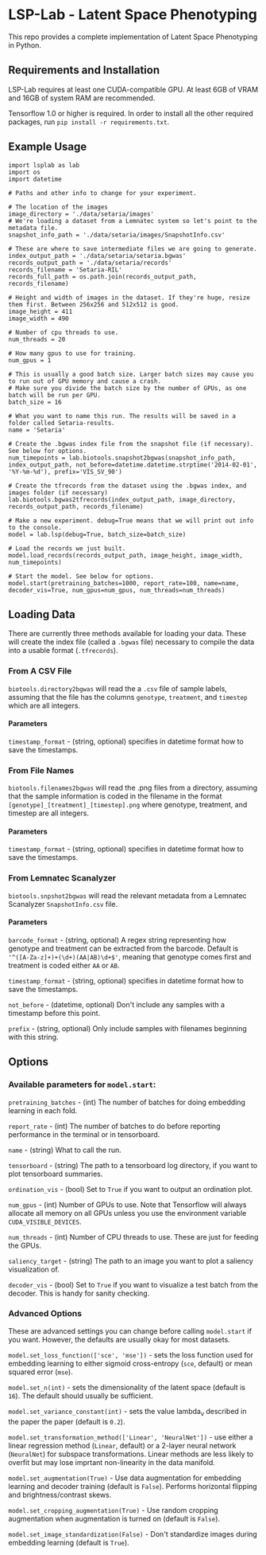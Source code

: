 # LSP-Lab - Latent Space Phenotyping

This repo provides a complete implementation of Latent Space Phenotyping in Python.

## Requirements and Installation

LSP-Lab requires at least one CUDA-compatible GPU. At least 6GB of VRAM and 16GB of system RAM are recommended.

Tensorflow 1.0 or higher is required. In order to install all the other required packages, run `pip install -r requirements.txt`.

## Example Usage

```
import lsplab as lab
import os
import datetime

# Paths and other info to change for your experiment.

# The location of the images
image_directory = './data/setaria/images'
# We're loading a dataset from a Lemnatec system so let's point to the metadata file.
snapshot_info_path = './data/setaria/images/SnapshotInfo.csv'

# These are where to save intermediate files we are going to generate.
index_output_path = './data/setaria/setaria.bgwas'
records_output_path = './data/setaria/records'
records_filename = 'Setaria-RIL'
records_full_path = os.path.join(records_output_path, records_filename)

# Height and width of images in the dataset. If they're huge, resize them first. Between 256x256 and 512x512 is good.
image_height = 411
image_width = 490

# Number of cpu threads to use.
num_threads = 20

# How many gpus to use for training.
num_gpus = 1

# This is usually a good batch size. Larger batch sizes may cause you to run out of GPU memory and cause a crash.
# Make sure you divide the batch size by the number of GPUs, as one batch will be run per GPU.
batch_size = 16

# What you want to name this run. The results will be saved in a folder called Setaria-results.
name = 'Setaria'

# Create the .bgwas index file from the snapshot file (if necessary). See below for options.
num_timepoints = lab.biotools.snapshot2bgwas(snapshot_info_path, index_output_path, not_before=datetime.datetime.strptime('2014-02-01', '%Y-%m-%d'), prefix='VIS_SV_90')

# Create the tfrecords from the dataset using the .bgwas index, and images folder (if necessary)
lab.biotools.bgwas2tfrecords(index_output_path, image_directory, records_output_path, records_filename)

# Make a new experiment. debug=True means that we will print out info to the console.
model = lab.lsp(debug=True, batch_size=batch_size)

# Load the records we just built.
model.load_records(records_output_path, image_height, image_width, num_timepoints)

# Start the model. See below for options.
model.start(pretraining_batches=1000, report_rate=100, name=name, decoder_vis=True, num_gpus=num_gpus, num_threads=num_threads)
```

## Loading Data

There are currently three methods available for loading your data. These will create the index file (called a `.bgwas` file) necessary to compile the data into a usable format (`.tfrecords`).

### From A CSV File

`biotools.directory2bgwas` will read the a `.csv` file of sample labels, assuming that the file has the columns `genotype`, `treatment`, and `timestep` which are all integers.

#### Parameters

`timestamp_format` - (string, optional) specifies in datetime format how to save the timestamps.

### From File Names

`biotools.filenames2bgwas` will read the .png files from a directory, assuming that the sample information is coded in the filename in the format `[genotype]_[treatment]_[timestep].png` where genotype, treatment, and timestep are all integers.

#### Parameters

`timestamp_format` - (string, optional) specifies in datetime format how to save the timestamps.

### From Lemnatec Scanalyzer

`biotools.snpshot2bgwas` will read the relevant metadata from a Lemnatec Scanalyzer `SnapshotInfo.csv` file.

#### Parameters

`barcode_format` - (string, optional) A regex string representing how genotype and treatment can be extracted from the barcode. Default is `'^([A-Za-z]+)+(\d+)(AA|AB)\d+$'`, meaning that genotype comes first and treatment is coded either `AA` or `AB`.

`timestamp_format` - (string, optional) specifies in datetime format how to save the timestamps.

`not_before` - (datetime, optional) Don't include any samples with a timestamp before this point.

`prefix` - (string, optional) Only include samples with filenames beginning with this string.

## Options

### Available parameters for `model.start`:

`pretraining_batches` - (int) The number of batches for doing embedding learning in each fold.

`report_rate` - (int) The number of batches to do before reporting performance in the terminal or in tensorboard.

`name` - (string) What to call the run.

`tensorboard` - (string) The path to a tensorboard log directory, if you want to plot tensorboard summaries.

`ordination_vis` - (bool) Set to `True` if you want to output an ordination plot.

`num_gpus` - (int) Number of GPUs to use. Note that Tensorflow will always allocate all memory on all GPUs unless you use the environment variable `CUDA_VISIBLE_DEVICES`.

`num_threads` - (int) Number of CPU threads to use. These are just for feeding the GPUs.

`saliency_target` - (string) The path to an image you want to plot a saliency visualization of.

`decoder_vis` - (bool) Set to `True` if you want to visualize a test batch from the decoder. This is handy for sanity checking.


### Advanced Options

These are advanced settings you can change before calling `model.start` if you want. However, the defaults are usually okay for most datasets.

`model.set_loss_function(['sce', 'mse'])` - sets the loss function used for embedding learning to either sigmoid cross-entropy (`sce`, default) or mean squared error (`mse`).

`model.set_n(int)` - sets the dimensionality of the latent space (default is `16`). The default should usually be sufficient.

`model.set_variance_constant(int)` - sets the value lambda<sub>v</sub> described in the paper the paper (default is `0.2`).

`model.set_transformation_method(['Linear', 'NeuralNet'])` - use either a linear regression method (`Linear`, default) or a 2-layer neural network (`NeuralNet`) for subspace transformations. Linear methods are less likely to overfit but may lose imprtant non-linearity in the data manifold.

`model.set_augmentation(True)` - Use data augmentation for embedding learning and decoder training (default is `False`). Performs horizontal flipping and brightness/contrast skews.

`model.set_cropping_augmentation(True)` - Use random cropping augmentation when augmentation is turned on (default is `False`).

`model.set_image_standardization(False)` - Don't standardize images during embedding learning (default is `True`).



